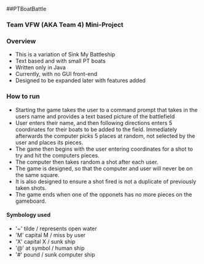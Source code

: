 ##PTBoatBattle
### Team VFW (AKA Team 4) Mini-Project 

### Overview
- This is a variation of Sink My Battleship
- Text based and with small PT boats
- Written only in Java
- Currently, with no GUI front-end
- Designed to be expanded later with features added

### How to run
- Starting the game takes the user to a command prompt that takes in the users name and provides a text based picture of the
battlefield
- User enters their name, and then following directions enters 5 coordinates for their boats to be added to the
field.  Immediately afterwards the computer picks 5 places at random, not selected by the user
and places its pieces.
- The game then begins with the user entering coordinates for a shot to try and hit the computers pieces.
- The computer then takes random a shot after each user.
- The game is designed, so that the computer and user will never be on the same square.
- It is also designed to ensure a shot fired is not a duplicate of  previously taken shots.
- The game ends when one of the opponets has no more pieces on the gameboard.

#### Symbology used
- '~' tilde / represents open water
- 'M' capital M / miss by user
- 'X' capital X / sunk ship
- '@' at symbol / human ship
- '#' pound / sunk computer ship


